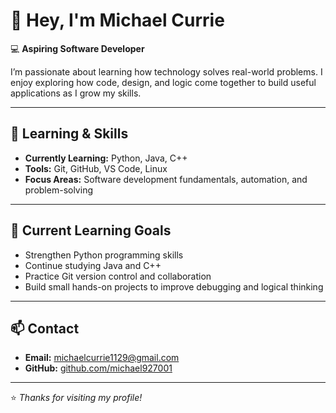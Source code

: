 

# 👋 Hey, I'm Michael Currie

💻 **Aspiring Software Developer**

I’m passionate about learning how technology solves real-world problems. I enjoy exploring how code, design, and logic come together to build useful applications as I grow my skills.

---

## 🧠 Learning & Skills
- **Currently Learning:** Python, Java, C++
- **Tools:** Git, GitHub, VS Code, Linux
- **Focus Areas:** Software development fundamentals, automation, and problem-solving

---

## 🚀 Current Learning Goals
- Strengthen Python programming skills  
- Continue studying Java and C++  
- Practice Git version control and collaboration  
- Build small hands-on projects to improve debugging and logical thinking  

---

## 📫 Contact
- **Email:** michaelcurrie1129@gmail.com  
- **GitHub:** [github.com/michael927001](https://github.com/michael927001)

---

⭐ *Thanks for visiting my profile!*
